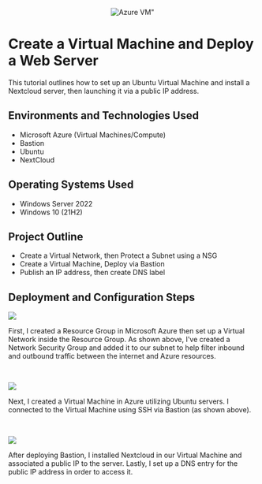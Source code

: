 
<p align="center">
<img srcset="https://connectoricons-prod.azureedge.net/u/shgogna/globalperconnector-train1/1.0.1639.3312/azurevm/icon.png" src="https://connectoricons-prod.azureedge.net/u/shgogna/globalperconnector-train1/1.0.1639.3312/azurevm/icon.png" alt="Azure VM" class="">"
</p>

<h1>Create a Virtual Machine and Deploy a Web Server</h1>
This tutorial outlines how to set up an Ubuntu Virtual Machine and install a Nextcloud server, then launching it via a public IP address.<br />

<h2>Environments and Technologies Used</h2>

- Microsoft Azure (Virtual Machines/Compute)
- Bastion
- Ubuntu
- NextCloud

<h2>Operating Systems Used </h2>

- Windows Server 2022
- Windows 10 (21H2)

<h2>Project Outline</h2>

- Create a Virtual Network, then Protect a Subnet using a NSG
- Create a Virtual Machine, Deploy via Bastion
- Publish an IP address, then create DNS label

<h2>Deployment and Configuration Steps</h2>

<p>
<img src="https://github.com/kyanahenry/create-virtual-network/assets/137842747/8d581ed4-c2ce-4b87-9f99-4335acd5631c">
</p>
<p>
First, I created a Resource Group in Microsoft Azure then set up a Virtual Network inside the Resource Group. As shown above, I've created a Network Security Group and added it to our subnet to help filter inbound and outbound traffic between the internet and Azure resources. 
</p>
<br />

<p>
<img src="https://github.com/kyanahenry/create-virtual-network/assets/137842747/81eebcdb-97eb-4714-81dd-9d75644ce921"/>
</p>
<p>
Next, I created a Virtual Machine in Azure utilizing Ubuntu servers. I connected to the Virtual Machine using SSH via Bastion (as shown above). 
</p>
<br />

<p>
<img src="https://github.com/kyanahenry/create-virtual-network/assets/137842747/b0311768-4b62-4aca-beb7-d1fa5fffd67e"/>
</p>
<p>
After deploying Bastion, I installed Nextcloud in our Virtual Machine and associated a public IP to the server. Lastly, I set up a DNS entry for the public IP address in order to access it. 
</p>
